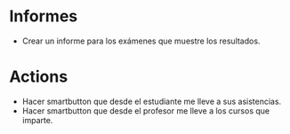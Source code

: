 # Informes

* Crear un informe para los exámenes que muestre los resultados.

# Actions

* Hacer smartbutton que desde el estudiante me lleve a sus asistencias.
* Hacer smartbutton que desde el profesor me lleve a los cursos que imparte.
